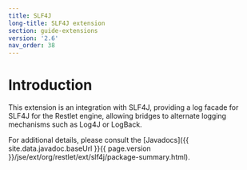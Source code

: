 ```yaml
---
title: SLF4J
long-title: SLF4J extension
section: guide-extensions
version: '2.6'
nav_order: 38
---
```

# Introduction

This extension is an integration with SLF4J, providing a log facade for
SLF4J for the Restlet engine, allowing bridges to alternate logging
mechanisms such as Log4J or LogBack.

For additional details, please consult the
[Javadocs]({{ site.data.javadoc.baseUrl }}{{ page.version }}/jse/ext/org/restlet/ext/slf4j/package-summary.html).
